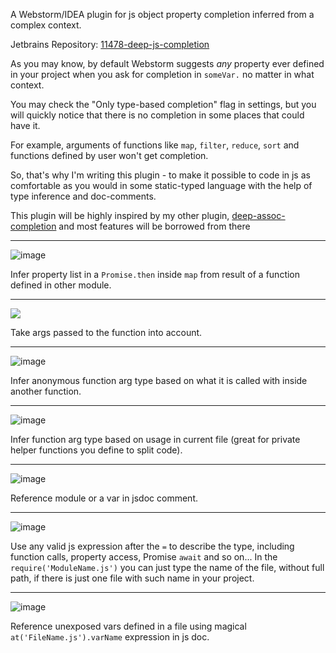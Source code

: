 A Webstorm/IDEA plugin for js object property completion inferred from a complex context.

Jetbrains Repository: [11478-deep-js-completion](https://plugins.jetbrains.com/plugin/11478-deep-js-completion)

As you may know, by default Webstorm suggests _any_ property ever defined in 
your project when you ask for completion in `someVar.` no matter in what context.

You may check the "Only type-based completion" flag in settings, but you will 
quickly notice that there is no completion in some places that could have it. 

For example, arguments of functions like `map`, `filter`, `reduce`, 
`sort` and functions defined by user won't get completion.

So, that's why I'm writing this plugin - to make it possible to code in js as comfortable as you 
would in some static-typed language with the help of type inference and doc-comments.

This plugin will be highly inspired by my other plugin, 
[deep-assoc-completion](https://plugins.jetbrains.com/plugin/9927-deep-assoc-completion) 
and most features will be borrowed from there

_______________________

![image](https://user-images.githubusercontent.com/5202330/50491395-c90cd680-0a1a-11e9-9510-fa996c8924ed.png)

Infer property list in a `Promise.then` inside `map` from result of a function defined in other module.
_______________________

![](https://user-images.githubusercontent.com/5202330/50492068-28201a80-0a1e-11e9-946f-7525aebd59ca.png)

Take args passed to the function into account.

_______________________

![image](https://user-images.githubusercontent.com/5202330/50492169-c01e0400-0a1e-11e9-9eff-44d2cfebe09b.png)

Infer anonymous function arg type based on what it is called with inside another function.

_______________________

![image](https://user-images.githubusercontent.com/5202330/50492329-a4ffc400-0a1f-11e9-93dd-2cc3a5ea6fa2.png)

Infer function arg type based on usage in current file (great for private helper functions you define to split code).

_______________________

![image](https://user-images.githubusercontent.com/5202330/50492452-5acb1280-0a20-11e9-93f7-75ff4308daa1.png)

Reference module or a var in jsdoc comment.
_______________________

![image](https://user-images.githubusercontent.com/5202330/51289122-f257cb80-19f6-11e9-93dc-349430fa6a40.png)

Use any valid js expression after the `=` to describe the type, including function calls, property access, Promise `await` and so on...
In the `require('ModuleName.js')` you can just type the name of the file, without full path, if there is just one file with such name in your project.
_______________________

![image](https://user-images.githubusercontent.com/5202330/51420104-7640bd80-1b87-11e9-9f61-98ada29dae32.png)

Reference unexposed vars defined in a file using magical `at('FileName.js').varName` expression in js doc.
